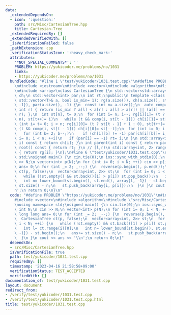 ```yaml
---
data:
  _extendedDependsOn:
  - icon: ':question:'
    path: src/Misc/CartesianTree.hpp
    title: Cartesian-Tree
  _extendedRequiredBy: []
  _extendedVerifiedWith: []
  _isVerificationFailed: false
  _pathExtension: cpp
  _verificationStatusIcon: ':heavy_check_mark:'
  attributes:
    '*NOT_SPECIAL_COMMENTS*': ''
    PROBLEM: https://yukicoder.me/problems/no/1031
    links:
    - https://yukicoder.me/problems/no/1031
  bundledCode: "#line 1 \"test/yukicoder/1031.test.cpp\"\n#define PROBLEM \"https://yukicoder.me/problems/no/1031\"\
    \n#include <iostream>\n#include <vector>\n#include <algorithm>\n#line 3 \"src/Misc/CartesianTree.hpp\"\
    \n#include <array>\nclass CartesianTree {\n std::vector<std::array<int, 2>> rg,\
    \ ch;\n std::vector<int> par;\n int rt;\npublic:\n template <class T> CartesianTree(const\
    \ std::vector<T>& a, bool is_min= 1): rg(a.size()), ch(a.size(), std::array{-1,\
    \ -1}), par(a.size(), -1) {\n  const int n= a.size();\n  auto comp= [&](int l,\
    \ int r) { return (is_min ? a[l] < a[r] : a[l] > a[r]) || (a[l] == a[r] && l <\
    \ r); };\n  int st[n], t= 0;\n  for (int i= n; i--; rg[i][1]= (t ? st[t - 1] :\
    \ n), st[t++]= i)\n   while (t && comp(i, st[t - 1])) ch[i][1]= st[--t];\n  for\
    \ (int i= t= 0; i < n; rg[i][0]= (t ? st[t - 1] + 1 : 0), st[t++]= i++)\n   while\
    \ (t && comp(i, st[t - 1])) ch[i][0]= st[--t];\n  for (int i= 0; i < n; ++i)\n\
    \   for (int b= 2; b--;)\n    if (ch[i][b] != -1) par[ch[i][b]]= i;\n  for (int\
    \ i= 0; i < n; ++i)\n   if (par[i] == -1) rt= i;\n }\n std::array<int, 2> children(int\
    \ i) const { return ch[i]; }\n int parent(int i) const { return par[i]; }\n int\
    \ root() const { return rt; }\n // [l,r)\n std::array<int, 2> range(int i) const\
    \ { return rg[i]; }\n};\n#line 6 \"test/yukicoder/1031.test.cpp\"\nusing namespace\
    \ std;\nsigned main() {\n cin.tie(0);\n ios::sync_with_stdio(0);\n int N;\n cin\
    \ >> N;\n vector<int> p(N);\n for (int i= 0; i < N; ++i) cin >> p[i];\n long long\
    \ ans= 0;\n for (int _= 2; _--;) {\n  reverse(p.begin(), p.end());\n  CartesianTree\
    \ ct(p, false);\n  vector<array<int, 2>> st;\n  for (int i= 0; i < N; ++i) {\n\
    \   while (!st.empty() && st.back()[1] > p[i]) st.pop_back();\n   int l= ct.range(i)[0];\n\
    \   int n= lower_bound(st.begin(), st.end(), array{l, -1}) - st.begin();\n   ans+=\
    \ st.size() - n;\n   st.push_back(array{i, p[i]});\n  }\n }\n cout << ans << '\\\
    n';\n return 0;\n}\n"
  code: "#define PROBLEM \"https://yukicoder.me/problems/no/1031\"\n#include <iostream>\n\
    #include <vector>\n#include <algorithm>\n#include \"src/Misc/CartesianTree.hpp\"\
    \nusing namespace std;\nsigned main() {\n cin.tie(0);\n ios::sync_with_stdio(0);\n\
    \ int N;\n cin >> N;\n vector<int> p(N);\n for (int i= 0; i < N; ++i) cin >> p[i];\n\
    \ long long ans= 0;\n for (int _= 2; _--;) {\n  reverse(p.begin(), p.end());\n\
    \  CartesianTree ct(p, false);\n  vector<array<int, 2>> st;\n  for (int i= 0;\
    \ i < N; ++i) {\n   while (!st.empty() && st.back()[1] > p[i]) st.pop_back();\n\
    \   int l= ct.range(i)[0];\n   int n= lower_bound(st.begin(), st.end(), array{l,\
    \ -1}) - st.begin();\n   ans+= st.size() - n;\n   st.push_back(array{i, p[i]});\n\
    \  }\n }\n cout << ans << '\\n';\n return 0;\n}"
  dependsOn:
  - src/Misc/CartesianTree.hpp
  isVerificationFile: true
  path: test/yukicoder/1031.test.cpp
  requiredBy: []
  timestamp: '2023-04-16 21:58:58+09:00'
  verificationStatus: TEST_ACCEPTED
  verifiedWith: []
documentation_of: test/yukicoder/1031.test.cpp
layout: document
redirect_from:
- /verify/test/yukicoder/1031.test.cpp
- /verify/test/yukicoder/1031.test.cpp.html
title: test/yukicoder/1031.test.cpp
---
```

